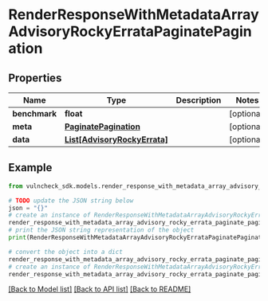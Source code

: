 # RenderResponseWithMetadataArrayAdvisoryRockyErrataPaginatePagination


## Properties

Name | Type | Description | Notes
------------ | ------------- | ------------- | -------------
**benchmark** | **float** |  | [optional] 
**meta** | [**PaginatePagination**](PaginatePagination.md) |  | [optional] 
**data** | [**List[AdvisoryRockyErrata]**](AdvisoryRockyErrata.md) |  | [optional] 

## Example

```python
from vulncheck_sdk.models.render_response_with_metadata_array_advisory_rocky_errata_paginate_pagination import RenderResponseWithMetadataArrayAdvisoryRockyErrataPaginatePagination

# TODO update the JSON string below
json = "{}"
# create an instance of RenderResponseWithMetadataArrayAdvisoryRockyErrataPaginatePagination from a JSON string
render_response_with_metadata_array_advisory_rocky_errata_paginate_pagination_instance = RenderResponseWithMetadataArrayAdvisoryRockyErrataPaginatePagination.from_json(json)
# print the JSON string representation of the object
print(RenderResponseWithMetadataArrayAdvisoryRockyErrataPaginatePagination.to_json())

# convert the object into a dict
render_response_with_metadata_array_advisory_rocky_errata_paginate_pagination_dict = render_response_with_metadata_array_advisory_rocky_errata_paginate_pagination_instance.to_dict()
# create an instance of RenderResponseWithMetadataArrayAdvisoryRockyErrataPaginatePagination from a dict
render_response_with_metadata_array_advisory_rocky_errata_paginate_pagination_from_dict = RenderResponseWithMetadataArrayAdvisoryRockyErrataPaginatePagination.from_dict(render_response_with_metadata_array_advisory_rocky_errata_paginate_pagination_dict)
```
[[Back to Model list]](../README.md#documentation-for-models) [[Back to API list]](../README.md#documentation-for-api-endpoints) [[Back to README]](../README.md)


